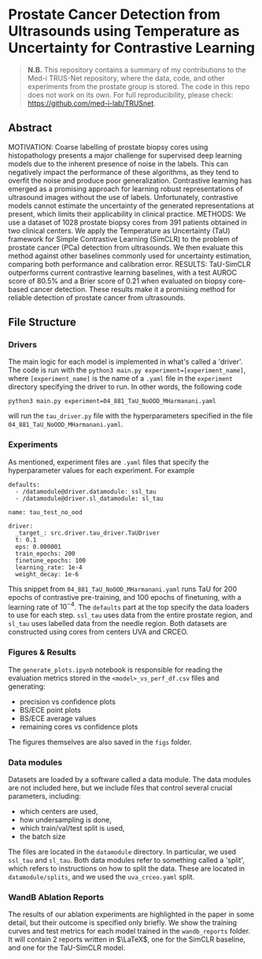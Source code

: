 # Prostate Cancer Detection from Ultrasounds using Temperature as Uncertainty for Contrastive Learning

> **N.B.** This repository contains a summary of my contributions to the Med-i TRUS-Net repository, where the data, code, and other experiments from the prostate group is stored. The code in this repo does not work on its own. For full reproducibility, please check: https://github.com/med-i-lab/TRUSnet.

## Abstract
MOTIVATION: Coarse labelling of prostate biopsy cores using histopathology presents a major challenge for supervised deep learning models due to the inherent presence of noise in the labels. This can negatively impact the performance of these algorithms, as they tend to overfit the noise and produce poor generalization. Contrastive learning has emerged as a promising approach for learning robust representations of ultrasound images without the use of labels. Unfortunately, contrastive models cannot estimate the uncertainty of the generated representations at present, which limits their applicability in clinical practice. METHODS: We use a dataset of 1028 prostate biopsy cores from 391 patients obtained in two clinical centers. We apply the Temperature as Uncertainty (TaU) framework for Simple Contrastive Learning (SimCLR) to the problem of prostate cancer (PCa) detection from ultrasounds. We then evaluate this method against other baselines commonly used for uncertainty estimation, comparing both performance and calibration error. RESULTS: TaU-SimCLR outperforms current contrastive learning baselines, with a test AUROC score of 80.5% and a Brier score of 0.21 when evaluated on biopsy core-based cancer detection. These results make it a promising method for reliable detection of prostate cancer from ultrasounds.

## File Structure
### Drivers
The main logic for each model is implemented in what's called a 'driver'. The code is run with the `python3 main.py experiment=[experiment_name]`, where `[experiment_name]` is the name of a `.yaml` file in the `experiment` directory specifying the driver to run. In other words, the following code
```
python3 main.py experiment=04_881_TaU_NoOOD_MHarmanani.yaml
```

will run the `tau_driver.py` file with the hyperparameters specified in the file `04_881_TaU_NoOOD_MHarmanani.yaml`. 

### Experiments
As mentioned, experiment files are `.yaml` files that specify the hyperparameter values for each experiment. For example

```
defaults:
  - /datamodule@driver.datamodule: ssl_tau
  - /datamodule@driver.sl_datamodule: sl_tau

name: tau_test_no_ood

driver: 
  _target_: src.driver.tau_driver.TaUDriver
  t: 0.1
  eps: 0.000001
  train_epochs: 200
  finetune_epochs: 100
  learning_rate: 1e-4
  weight_decay: 1e-6
```

This snippet from `04_881_TaU_NoOOD_MHarmanani.yaml` runs TaU for 200 epochs of contrastive pre-training, and 100 epochs of finetuning, with a learning rate of $10^{-4}$. The `defaults` part at the top specify the data loaders to use for each step. `ssl_tau` uses data from the entire prostate region, and `sl_tau` uses labelled data from the needle region. Both datasets are constructed using cores from centers UVA and CRCEO.

### Figures & Results
The `generate_plots.ipynb` notebook is responsible for reading the evaluation metrics stored in the `<model>_vs_perf_df.csv` files and generating:
- precision vs confidence plots
- BS/ECE point plots
- BS/ECE average values
- remaining cores vs confidence plots

The figures themselves are also saved in the `figs` folder.


### Data modules
Datasets are loaded by a software called a data module. The data modules are not included here, but we include files that control several crucial parameters, including:
- which centers are used, 
- how undersampling is done, 
- which train/val/test split is used,  
- the batch size

The files are located in the `datamodule` directory. In particular, we used `ssl_tau` and `sl_tau`. Both data modules refer to something called a 'split', which refers to instructions on how to split the data. These are located in `datamodule/splits`, and we used the `uva_crceo.yaml` split. 

### WandB Ablation Reports
The results of our ablation experiments are highlighted in the paper in some detail, but their outcome is specified only briefly. We show the training curves and test metrics for each model trained in the `wandb_reports` folder. It will contain 2 reports written in $\LaTeX$, one for the SimCLR baseline, and one for the TaU-SimCLR model.  
